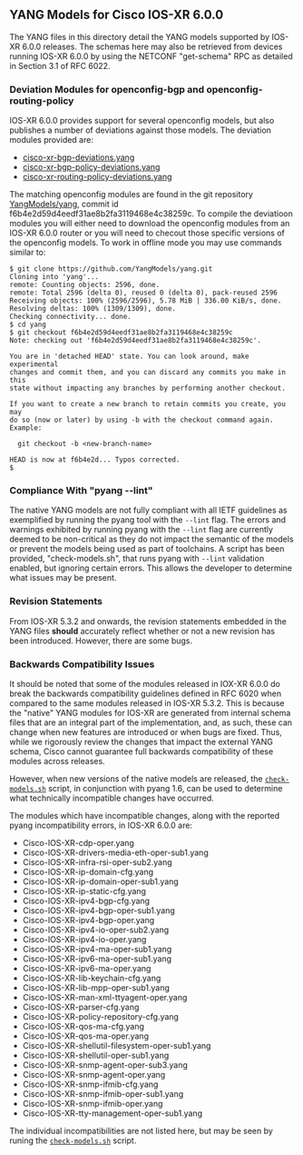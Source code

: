 ## YANG Models for Cisco IOS-XR 6.0.0

The YANG files in this directory detail the YANG models supported by IOS-XR 6.0.0 releases. The schemas here may also be retrieved from devices running IOS-XR 6.0.0 by using the NETCONF "get-schema" RPC as detailed in Section 3.1 of RFC 6022.

### Deviation Modules for openconfig-bgp and openconfig-routing-policy

IOS-XR 6.0.0 provides support for several openconfig models, but also publishes a number of deviations against those models. The deviation modules provided are:

* [cisco-xr-bgp-deviations.yang](cisco-xr-bgp-deviations.yang)
* [cisco-xr-bgp-policy-deviations.yang](cisco-xr-bgp-policy-deviations.yang)
* [cisco-xr-routing-policy-deviations.yang](cisco-xr-routing-policy-deviations.yang)

The matching openconfig modules are found in the git repository [YangModels/yang](https://github.com/YangModels/yang.git), commit id f6b4e2d59d4eedf31ae8b2fa3119468e4c38259c. To compile the deviatioon modules you will either need to download the openconfig modules from an IOS-XR 6.0.0 router or you will need to checout those specific versions of the openconfig models. To work in offline mode you may use commands similar to:

```
$ git clone https://github.com/YangModels/yang.git
Cloning into 'yang'...
remote: Counting objects: 2596, done.
remote: Total 2596 (delta 0), reused 0 (delta 0), pack-reused 2596
Receiving objects: 100% (2596/2596), 5.78 MiB | 336.00 KiB/s, done.
Resolving deltas: 100% (1309/1309), done.
Checking connectivity... done.
$ cd yang
$ git checkout f6b4e2d59d4eedf31ae8b2fa3119468e4c38259c
Note: checking out 'f6b4e2d59d4eedf31ae8b2fa3119468e4c38259c'.

You are in 'detached HEAD' state. You can look around, make experimental
changes and commit them, and you can discard any commits you make in this
state without impacting any branches by performing another checkout.

If you want to create a new branch to retain commits you create, you may
do so (now or later) by using -b with the checkout command again. Example:

  git checkout -b <new-branch-name>

HEAD is now at f6b4e2d... Typos corrected.
$
```

### Compliance With "pyang --lint"

The native YANG models are not fully compliant with all IETF guidelines as exemplified by running the pyang tool with the ```--lint``` flag. The errors and warnings exhibited by running pyang with the ```--lint``` flag are currently deemed to be non-critical as they do not impact the semantic of the models or prevent the models being used as part of toolchains. A script has been provided, "check-models.sh", that runs pyang with ```--lint``` validation enabled, but ignoring certain errors. This allows the developer to determine what issues may be present.

### Revision Statements

From IOS-XR 5.3.2 and onwards, the revision statements embedded in the YANG files **should** accurately reflect whether or not a new revision has been introduced. However, there are some bugs.

### Backwards Compatibility Issues

It should be noted that some of the modules released in IOX-XR 6.0.0 do break the backwards compatibility guidelines defined in RFC 6020 when compared to the same modules released in IOS-XR 5.3.2. This is because the "native" YANG modules for IOS-XR are generated from internal schema files that are an integral part of the implementation, and, as such, these can change when new features are introduced or when bugs are fixed. Thus, while we rigorously review the changes that impact the external YANG schema, Cisco cannot guarantee full backwards compatibility of these modules across releases.

However, when new versions of the native models are released, the [```check-models.sh```](check-models.sh) script, in conjunction with pyang 1.6, can be used to determine what technically incompatible changes have occurred.

The modules which have incompatible changes, along with the reported pyang incompatibility errors, in IOS-XR 6.0.0 are:

* Cisco-IOS-XR-cdp-oper.yang
* Cisco-IOS-XR-drivers-media-eth-oper-sub1.yang
* Cisco-IOS-XR-infra-rsi-oper-sub2.yang
* Cisco-IOS-XR-ip-domain-cfg.yang
* Cisco-IOS-XR-ip-domain-oper-sub1.yang
* Cisco-IOS-XR-ip-static-cfg.yang
* Cisco-IOS-XR-ipv4-bgp-cfg.yang
* Cisco-IOS-XR-ipv4-bgp-oper-sub1.yang
* Cisco-IOS-XR-ipv4-bgp-oper.yang
* Cisco-IOS-XR-ipv4-io-oper-sub2.yang
* Cisco-IOS-XR-ipv4-io-oper.yang
* Cisco-IOS-XR-ipv4-ma-oper-sub1.yang
* Cisco-IOS-XR-ipv6-ma-oper-sub1.yang
* Cisco-IOS-XR-ipv6-ma-oper.yang
* Cisco-IOS-XR-lib-keychain-cfg.yang
* Cisco-IOS-XR-lib-mpp-oper-sub1.yang
* Cisco-IOS-XR-man-xml-ttyagent-oper.yang
* Cisco-IOS-XR-parser-cfg.yang
* Cisco-IOS-XR-policy-repository-cfg.yang
* Cisco-IOS-XR-qos-ma-cfg.yang
* Cisco-IOS-XR-qos-ma-oper.yang
* Cisco-IOS-XR-shellutil-filesystem-oper-sub1.yang
* Cisco-IOS-XR-shellutil-oper-sub1.yang
* Cisco-IOS-XR-snmp-agent-oper-sub3.yang
* Cisco-IOS-XR-snmp-agent-oper.yang
* Cisco-IOS-XR-snmp-ifmib-cfg.yang
* Cisco-IOS-XR-snmp-ifmib-oper-sub1.yang
* Cisco-IOS-XR-snmp-ifmib-oper.yang
* Cisco-IOS-XR-tty-management-oper-sub1.yang

The individual incompatibilities are not listed here, but may be seen by runing the [```check-models.sh```](check-models.sh) script.